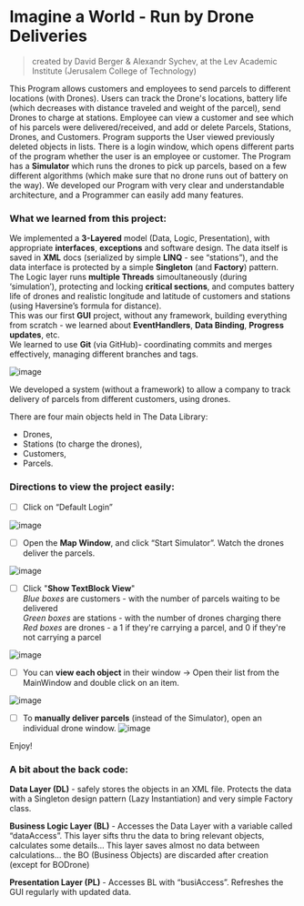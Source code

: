 # Imagine a World - Run by Drone Deliveries
>created by David Berger & Alexandr Sychev, at the Lev Academic Institute (Jerusalem College of Technology)

This Program allows customers and employees to send parcels to different locations (with Drones). Users can track the Drone's locations, battery life (which decreases with distance traveled and weight of the parcel), send Drones to charge at stations. Employee can view a customer and see which of his parcels were delivered/received, and add or delete Parcels, Stations, Drones, and Customers. Program supports the User viewed previously deleted objects in lists. There is a login window, which opens different parts of the program whether the user is an employee or customer. 
The Program has a **Simulator** which runs the drones to pick up parcels, based on a few different algorithms (which make sure that no drone runs out of battery on the way).
We developed our Program with very clear and understandable architecture, and a Programmer can easily add many features.

### What we learned from this project:
We implemented a **3-Layered** model (Data, Logic, Presentation), with appropriate **interfaces**, **exceptions** and software design. 
The data itself is saved in **XML** docs (serialized by simple **LINQ** - see “stations”), and the data interface is protected by a simple **Singleton** (and **Factory**) pattern.    
The Logic layer runs **multiple Threads** simoultaneously (during ‘simulation’), protecting and locking **critical sections**, and computes battery life of drones and realistic longitude and latitude of customers and stations (using Haversine’s formula for distance).    
This was our first **GUI** project, without any framework, building everything from scratch - we learned about **EventHandlers**, **Data Binding**, **Progress updates**, etc.    
We learned to use **Git** (via GitHub)- coordinating commits and merges effectively, managing different branches and tags.  

![image](https://user-images.githubusercontent.com/91850832/151113497-51e38999-ec63-45c5-bc7f-823057499d80.png)




We developed a system (without a framework) to allow a company to track delivery of parcels from different customers, using drones.

There are four main objects held in The Data Library: 
- Drones, 
- Stations (to charge the drones), 
- Customers, 
- Parcels. 

### Directions to view the project easily:

- [ ] Click on “Default Login”  
  
![image](https://user-images.githubusercontent.com/91850832/173566369-d929f788-b5e6-4c41-bef1-155e84e6c5c9.png)

- [ ] Open the **Map Window**, and click “Start Simulator”. Watch the drones deliver the parcels. 
  
![image](https://user-images.githubusercontent.com/91850832/151113568-cfdd7a80-e7e7-478e-9602-8b1a66fa6a8d.png)
  
- [ ] Click "**Show TextBlock View**" \
_Blue boxes_ are customers - with the number of parcels waiting to be delivered \
_Green boxes_ are stations - with the number of drones charging there \
_Red boxes_ are drones - a 1 if they're carrying a parcel, and 0 if they're not carrying a parcel
  
![image](https://user-images.githubusercontent.com/91850832/151113656-d721aa1e-05b6-4902-bcab-2da433aca861.png)
  
- [ ] You can **view each object** in their window -> Open their list from the MainWindow and double click on an item.   
  
![image](https://user-images.githubusercontent.com/91850832/151113962-6608fe12-070f-496e-a9a3-312adaeace10.png)
  
- [ ]  To **manually deliver parcels** (instead of the Simulator), open an individual drone window. 
![image](https://user-images.githubusercontent.com/91850832/151115429-3ec90b42-6c59-4bdf-ba48-750a9b34c5db.png)


Enjoy!


### A bit about the back code:

**Data Layer (DL)**  - safely stores the objects in an XML file. Protects the data with a Singleton design pattern (Lazy Instantiation) and very simple Factory class.

**Business Logic Layer (BL)** - Accesses the Data Layer with a variable called “dataAccess”. 
This layer sifts thru the data to bring relevant objects, calculates some details...
This layer saves almost no data between calculations... the BO (Business Objects) are discarded after creation (except for BODrone) 

**Presentation Layer (PL)** - 
Accesses BL with “busiAccess”.
Refreshes the GUI regularly with updated data.


